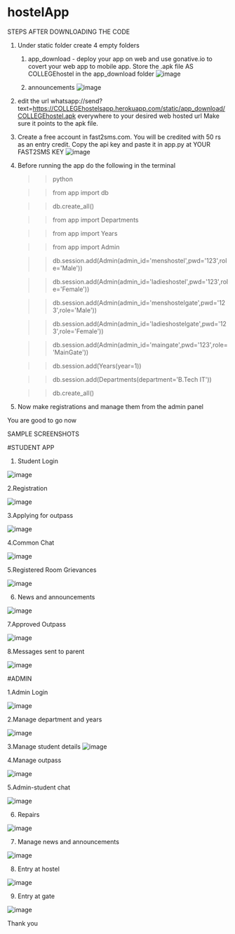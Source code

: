 # hostelApp

STEPS AFTER DOWNLOADING THE CODE
1. Under static folder create 4 empty folders
    1. app_download 
            - deploy your app on web and use gonative.io to covert your web app to mobile app. Store the .apk file AS COLLEGEhostel in the app_download folder
        ![image](https://user-images.githubusercontent.com/95869837/148692654-294dcd52-a8af-4ec7-bd07-26f405a8caab.png)

    2. announcements
   ![image](https://user-images.githubusercontent.com/95869837/148692559-5541761e-795c-4453-87fb-93e992b5dfc7.png)
  
2. edit the url whatsapp://send?text=https://COLLEGEhostelsapp.herokuapp.com/static/app_download/COLLEGEhostel.apk everywhere to your desired web hosted url
    Make sure it points to the apk file.
    
3. Create a free account in fast2sms.com. You will be credited with 50 rs as an entry credit. Copy the api key and paste it in app.py at YOUR FAST2SMS KEY
![image](https://user-images.githubusercontent.com/95869837/148692722-6b116743-bd36-4443-bb33-8cf653ea8b26.png)

4. Before running the app do the following in the terminal 
    >>python


    >>from app import db


    >>db.create_all()


    >>from app import Departments
    

    >>from app import Years
    
    
    >>from app import Admin


    >>db.session.add(Admin(admin_id='menshostel',pwd='123',role='Male'))


    >>db.session.add(Admin(admin_id='ladieshostel',pwd='123',role='Female'))
    

    >>db.session.add(Admin(admin_id='menshostelgate',pwd='123',role='Male'))
    
    
    >>db.session.add(Admin(admin_id='ladieshostelgate',pwd='123',role='Female'))


    >>db.session.add(Admin(admin_id='maingate',pwd='123',role='MainGate'))


    >>db.session.add(Years(year=1))


    >>db.session.add(Departments(department='B.Tech IT'))


    >>db.create_all()


6. Now make registrations and manage them from the admin panel

    

You are good to go now


SAMPLE SCREENSHOTS

#STUDENT APP
1. Student Login

![image](https://user-images.githubusercontent.com/95869837/148693323-e69e4388-7167-4e2c-b658-27877bd61830.png)


2.Registration

![image](https://user-images.githubusercontent.com/95869837/148693080-71f64694-6449-45c5-ae8e-c7683c8e75d1.png)


3.Applying for outpass

![image](https://user-images.githubusercontent.com/95869837/148693131-445f5942-c833-46fa-bd95-c150c64978b0.png)


4.Common Chat

![image](https://user-images.githubusercontent.com/95869837/148693171-f282fab4-892a-483d-a0b4-3260e840b63e.png)


5.Registered Room Grievances

![image](https://user-images.githubusercontent.com/95869837/148693199-51f4c446-abdf-433b-96d8-e40ecdefc2a8.png)


6. News and announcements
 
![image](https://user-images.githubusercontent.com/95869837/148693231-0c8195ee-09e9-49ac-9496-aee0b27e4ee2.png)


7.Approved Outpass

![image](https://user-images.githubusercontent.com/95869837/148693252-c50ac3f0-f67b-44a9-af17-61fef0006b24.png)


8.Messages sent to parent

![image](https://user-images.githubusercontent.com/95869837/148693418-97453260-1726-4240-b290-11e33cb7782d.png)



#ADMIN

1.Admin Login

![image](https://user-images.githubusercontent.com/95869837/148693913-18f10e1f-8dac-4b02-9a86-e59a6f209933.png)



2.Manage department and years

![image](https://user-images.githubusercontent.com/95869837/148693465-ec6783b1-c30c-403b-84dd-1fb07a340530.png)



3.Manage student details
![image](https://user-images.githubusercontent.com/95869837/148693630-29a84966-d876-4bcb-81fe-d43e8944302a.png)


4.Manage outpass

![image](https://user-images.githubusercontent.com/95869837/148693655-71fb0f12-0b81-4cb6-bffb-7f2b9e510e6f.png)



5.Admin-student chat

![image](https://user-images.githubusercontent.com/95869837/148693675-de0e3057-c80f-48ee-87e1-5a30b49160c9.png)


6. Repairs

![image](https://user-images.githubusercontent.com/95869837/148693723-d3fe45ec-8d24-4412-accc-38018382c0a2.png)



7. Manage news and announcements

![image](https://user-images.githubusercontent.com/95869837/148693749-584ee6fc-a607-428a-a03f-7f8f039c9c13.png)



8. Entry at hostel

![image](https://user-images.githubusercontent.com/95869837/148693788-e7e06aa0-bfa9-49b8-b929-678475009f55.png)



9. Entry at gate

![image](https://user-images.githubusercontent.com/95869837/148693807-0af879c0-b736-45f0-82de-31976f79bdba.png)


Thank you


